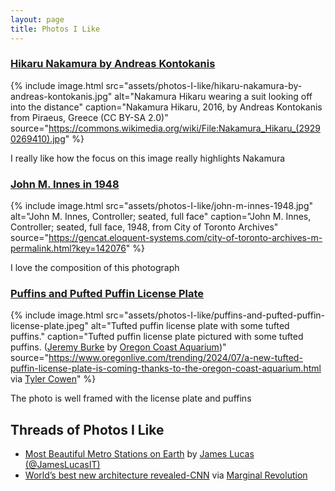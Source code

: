 ```yaml
---
layout: page
title: Photos I Like
---
```


### [Hikaru Nakamura by Andreas Kontokanis](https://commons.wikimedia.org/wiki/File:Nakamura_Hikaru_(29290269410).jpg)

{% include image.html 
    src="assets/photos-I-like/hikaru-nakamura-by-andreas-kontokanis.jpg"
    alt="Nakamura Hikaru wearing a suit looking off into the distance" 
    caption="Nakamura Hikaru, 2016, by Andreas Kontokanis from Piraeus, Greece (CC BY-SA 2.0)"
    source="https://commons.wikimedia.org/wiki/File:Nakamura_Hikaru_(29290269410).jpg"
%}

I really like how the focus on this image really highlights Nakamura


### [John M. Innes in 1948](https://gencat.eloquent-systems.com/city-of-toronto-archives-m-permalink.html?key=142076)

{% include image.html 
    src="assets/photos-I-like/john-m-innes-1948.jpg" 
    alt="John M. Innes, Controller; seated, full face" 
    caption="John M. Innes, Controller; seated, full face, 1948, from City of Toronto Archives"
    source="https://gencat.eloquent-systems.com/city-of-toronto-archives-m-permalink.html?key=142076"
%}

I love the composition of this photograph

### [Puffins and Pufted Puffin License Plate](https://www.oregonlive.com/trending/2024/07/a-new-tufted-puffin-license-plate-is-coming-thanks-to-the-oregon-coast-aquarium.html)

{% include image.html 
    src="assets/photos-I-like/puffins-and-pufted-puffin-license-plate.jpeg" 
    alt="Tufted puffin license plate with some tufted puffins." 
    caption="Tufted puffin license plate pictured with some tufted puffins. ([Jeremy Burke](https://www.linkedin.com/in/jeremy-burke-4367411/) by [Oregon Coast Aquarium](https://ktvl.com/news/local/gallery/new-oregon-coast-aquarium-license-plate-to-support-wildlife-rehabilitation-efforts?photo=5))"
    source="https://www.oregonlive.com/trending/2024/07/a-new-tufted-puffin-license-plate-is-coming-thanks-to-the-oregon-coast-aquarium.html via [Tyler Cowen](https://marginalrevolution.com/marginalrevolution/2024/07/friday-assorted-links-477.html?utm_source=rss&utm_medium=rss&utm_campaign=friday-assorted-links-477#:~:text=management%20so%20male%3F-,6.%20mie%3A%20oregon%20puffin%20license%20plates.,-7.%20For%20the)"
%}

The photo is well framed with the license plate and puffins

## Threads of Photos I Like
- [Most Beautiful Metro Stations on Earth](https://x.com/JamesLucasIT/status/1808915462731747614) by [James Lucas (@JamesLucasIT)](https://x.com/JamesLucasIT)
- [World’s best new architecture revealed-CNN](https://www.cnn.com/2024/07/10/style/waf-awards-2024-best-new-architecture/index.html) via [Marginal Revolution](https://marginalrevolution.com/marginalrevolution/2024/07/friday-assorted-links-477.html?utm_source=rss&utm_medium=rss&utm_campaign=friday-assorted-links-477#:~:text=4.%20new%20architectural%20citations.)